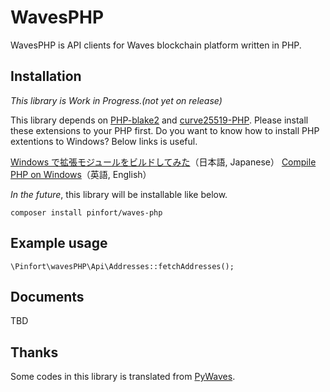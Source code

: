 # WavesPHP
WavesPHP is API clients for Waves blockchain platform written in PHP.

## Installation
*This library is Work in Progress.(not yet on release)*

This library depends on [PHP-blake2](https://github.com/strawbrary/php-blake2) and [curve25519-PHP](https://github.com/mgp25/curve25519-php).
Please install these extensions to your PHP first. Do you want to know how to install PHP extentions to Windows? Below links is useful.

[Windows で拡張モジュールをビルドしてみた](https://www.slideshare.net/y-uti/windows-60158242)（日本語, Japanese）
[Compile PHP on Windows](https://www.sitepoint.com/compiling-php-from-source-on-windows/)（英語, English）

*In the future*, this library will be installable like below.

    composer install pinfort/waves-php

## Example usage

    \Pinfort\wavesPHP\Api\Addresses::fetchAddresses();

## Documents

TBD

## Thanks
Some codes in this library is translated from [PyWaves](https://github.com/PyWaves/PyWaves).

